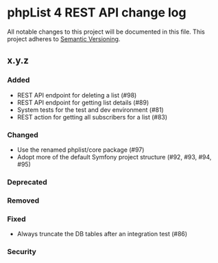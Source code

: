 # phpList 4 REST API change log

All notable changes to this project will be documented in this file.
This project adheres to [Semantic Versioning](https://semver.org/).


## x.y.z

### Added
- REST API endpoint for deleting a list (#98)
- REST API endpoint for getting list details (#89)
- System tests for the test and dev environment (#81)
- REST action for getting all subscribers for a list (#83)

### Changed
- Use the renamed phplist/core package (#97)
- Adopt more of the default Symfony project structure (#92, #93, #94, #95)

### Deprecated

### Removed

### Fixed
- Always truncate the DB tables after an integration test (#86)

### Security
